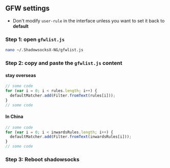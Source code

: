 ## GFW settings
- Don't modify `user-rule` in the interface unless you want to set it back to **default**
### Step 1: open `gfwlist.js`
```sh
nano ~/.ShadowsocksX-NG/gfwlist.js
```
### Step 2: copy and paste the `gfwlist.js` content
#### stay overseas
```javascript
// some code
for (var i = 0; i < rules.length; i++) {
  defaultMatcher.add(Filter.fromText(rules[i]));
}
// some code
```
#### In China
```javascript
// some code
for (var i = 0; i < inwardsRules.length; i++) {
  defaultMatcher.add(Filter.fromText(inwardsRules[i]));
}
// some code
```
### Step 3: Reboot shadowsocks